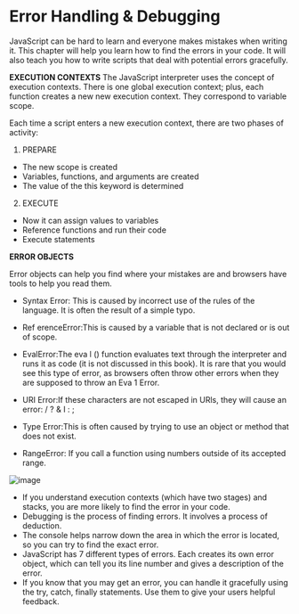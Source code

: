 # Error Handling & Debugging

JavaScript can be hard to learn and everyone makes
mistakes when writing it. This chapter will help you learn
how to find the errors in your code. It will also teach you how to write scripts that deal with potential errors gracefully.

**EXECUTION CONTEXTS**
The JavaScript interpreter uses the concept of execution contexts.
There is one global execution context; plus, each function creates a new new execution context. They correspond to variable scope.

Each time a script enters a new execution context, there are two phases
of activity:

1. PREPARE
* The new scope is created
* Variables, functions, and arguments are created
* The value of the this keyword is determined

2. EXECUTE
* Now it can assign values to variables
* Reference functions and run their code
* Execute statements

**ERROR OBJECTS**


Error objects can help you find where your mistakes are
and browsers have tools to help you read them.


* Syntax Error: This is caused by incorrect use of the rules of the language. It is often the result of a simple typo.

* Ref erenceError:This is caused by a variable that is not declared or is out of scope.

* EvalError:The eva l () function evaluates text through the
interpreter and runs it as code (it is not discussed
in this book). It is rare that you would see this type
of error, as browsers often throw other errors when
they are supposed to throw an Eva 1 Error.

* URI Error:If these characters are not escaped in URls, they will cause an error: / ? & I : ;

* Type Error:This is often caused by trying to use an object or method that does not exist.

* RangeError: If you call a function using numbers outside of its accepted range.

![image](https://encrypted-tbn0.gstatic.com/images?q=tbn:ANd9GcSW9QHGZIWXRaLmYpttq9us_vo5KJ5R0bHAaQ&usqp=CAU)

* If you understand execution contexts (which have two
stages) and stacks, you are more likely to find the error
in your code.
* Debugging is the process of finding errors. It involves a
process of deduction.
* The console helps narrow down the area in which the
error is located, so you can try to find the exact error.
* JavaScript has 7 different types of errors. Each creates
its own error object, which can tell you its line number
and gives a description of the error.
* If you know that you may get an error, you can handle
it gracefully using the try, catch, finally statements.
Use them to give your users helpful feedback.
